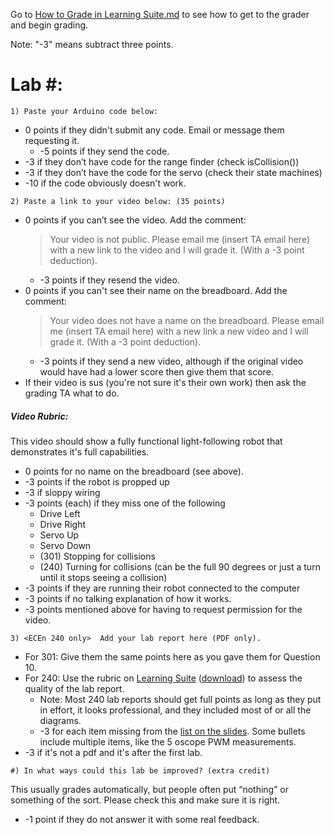 Go to [How to Grade in Learning Suite.md](/resources/How-to-Grade-in-Learning-Suite.md) 
to see how to get to the grader and begin grading. 

Note: "-3" means subtract three points.

# Lab #:

```1) Paste your Arduino code below:```
- 0 points if they didn't submit any code. Email or message them requesting it.
  - -5 points if they send the code. 
- -3 if they don’t have code for the range finder (check isCollision())
- -3 if they don’t have the code for the servo (check their state machines)
- -10 if the code obviously doesn't work. 

```2) Paste a link to your video below: (35 points)```
- 0 points if you can’t see the video. Add the comment:
  > Your video is not public. Please email me (insert TA email here) with a new link to the video and I will grade it. (With a -3 point deduction).
  - -3 points if they resend the video.
- 0 points if you can't see their name on the breadboard. Add the comment:
  > Your video does not have a name on the breadboard. Please email me (insert TA email here) with a new link a new video and I will grade it. (With a -3 point deduction).
  - -3 points if they send a new video, although if the original video would have had a lower score then give them that score.
- If their video is sus (you're not sure it's their own work) then ask the grading TA what to do. 
##### Video Rubric:
This video should show a fully functional light-following robot that demonstrates it's full capabilities. 
- 0 points for no name on the breadboard (see above).
- -3 points if the robot is propped up
- -3 if sloppy wiring
- -3 points (each) if they miss one of the following
  - Drive Left
  - Drive Right
  - Servo Up
  - Servo Down
  - (301) Stopping for collisions
  - (240) Turning for collisions (can be the full 90 degrees or just a turn until it stops seeing a collision)
- -3 points if they are running their robot connected to the computer
- -3 points if no talking explanation of how it works.
- -3 points mentioned above for having to request permission for the video. 

```3) <ECEn 240 only>  Add your lab report here (PDF only).```
- For 301: Give them the same points here as you gave them for Question 10.
- For 240: Use the rubric on [Learning Suite](https://learningsuite.byu.edu/.YoSI/cid-d8RgIfkKFPjI/student/pages/page/id-vIiK) ([download](https://learningsuite.byu.edu/plugins/Upload/fileDownload.php?fileId=f7dfd05e-fpKi-a1kw-5SBC-52ec5754a070)) to assess the quality of the lab report. 
  - Note: Most 240 lab reports should get full points as long as they put in effort, it looks professional, and they included most of or all the diagrams.
  - -3 for each item missing from the [list on the slides](https://docs.google.com/presentation/d/179IEi2TGgbwu7aiGNaS6mono3YWzSwouteQAAfrAf-4/edit#slide=id.g2e4be138e76_44_0). Some bullets include multiple items, like the 5 oscope PWM measurements. 
- -3 if it's not a pdf and it's after the first lab. 

```#) In what ways could this lab be improved? (extra credit)```

This usually grades automatically, but people often put “nothing” or something of the sort. Please check this and make sure it is right.  
- -1 point if they do not answer it with some real feedback. 
